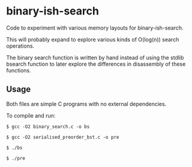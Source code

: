 # binary-ish-search

Code to experiment with various memory layouts for binary-ish-search.

This will probably expand to explore various kinds of O(log(n)) search operations.

The binary search function is written by hand instead of using the stdlib bsearch function to later explore the differences in disassembly of these functions.

## Usage

Both files are simple C programs with no external dependencies.

To compile and run:
```
$ gcc -O2 binary_search.c -o bs

$ gcc -O2 serialised_preorder_bst.c -o pre

$ ./bs

$ ./pre
```